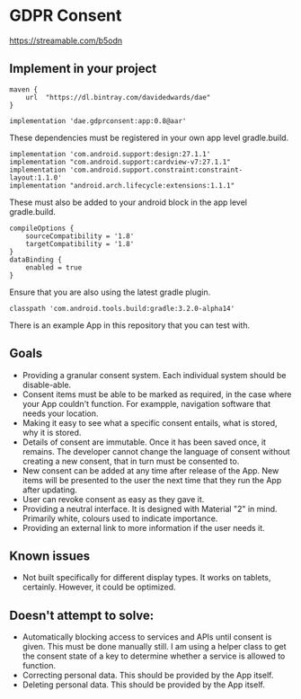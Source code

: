 # GDPR Consent

https://streamable.com/b5odn

## Implement in your project

```
maven {
    url  "https://dl.bintray.com/davidedwards/dae"
}

implementation 'dae.gdprconsent:app:0.8@aar'
```

These dependencies must be registered in your own app level gradle.build.

```
implementation 'com.android.support:design:27.1.1'
implementation "com.android.support:cardview-v7:27.1.1"
implementation 'com.android.support.constraint:constraint-layout:1.1.0'
implementation "android.arch.lifecycle:extensions:1.1.1"
```

These must also be added to your android block in the app level gradle.build.

```
compileOptions {
    sourceCompatibility = '1.8'
    targetCompatibility = '1.8'
}
dataBinding {
    enabled = true
}
```

Ensure that you are also using the latest gradle plugin.

```
classpath 'com.android.tools.build:gradle:3.2.0-alpha14'
```

There is an example App in this repository that you can test with.

## Goals

* Providing a granular consent system. Each individual system should be disable-able.
* Consent items must be able to be marked as required, in the case where your App couldn't function. For exampple, navigation software that needs your location.
* Making it easy to see what a specific consent entails, what is stored, why it is stored.
* Details of consent are immutable. Once it has been saved once, it remains. The developer cannot change the language of consent without creating a new consent, that in turn must be consented to.
* New consent can be added at any time after release of the App. New items will be presented to the user the next time that they run the App after updating.
* User can revoke consent as easy as they gave it.
* Providing a neutral interface. It is designed with Material "2" in mind. Primarily white, colours used to indicate importance.
* Providing an external link to more information if the user needs it.

## Known issues

* Not built specifically for different display types. It works on tablets, certainly. However, it could be optimized.

## Doesn't attempt to solve:

* Automatically blocking access to services and APIs until consent is given. This must be done manually still. I am using a helper class to get the consent state of a key to determine whether a service is allowed to function.
* Correcting personal data. This should be provided by the App itself.
* Deleting personal data. This should be provided by the App itself.
